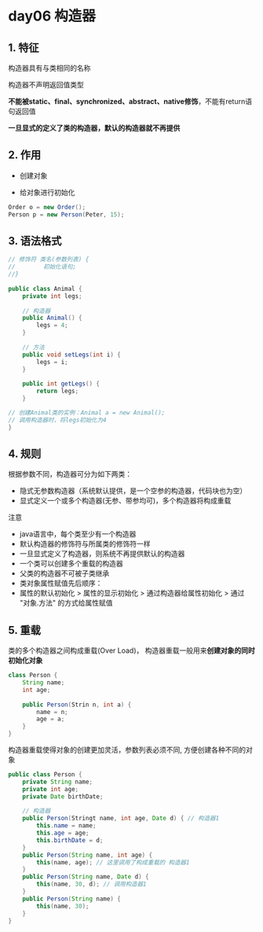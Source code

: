 day06 构造器
==



## 1. 特征
构造器具有与类相同的名称

构造器不声明返回值类型

**不能被static、final、synchronized、abstract、native修饰**，不能有return语句返回值

**一旦显式的定义了类的构造器，默认的构造器就不再提供**



## 2. 作用

+ 创建对象

* 给对象进行初始化

```java
Order o = new Order();
Person p = new Person(Peter, 15);
```



## 3. 语法格式

```java
// 修饰符 类名(参数列表) {
//        初始化语句;
//}
    
public class Animal {
    private int legs;
    
    // 构造器
    public Animal() {
        legs = 4;
    }
    
    // 方法
    public void setLegs(int i) {
        legs = i;
    }
    
    public int getLegs() {
        return legs;
    }

// 创建Animal类的实例：Animal a = new Animal();
// 调用构造器时，将legs初始化为4
}
```



## 4. 规则

根据参数不同，构造器可分为如下两类：

+ 隐式无参数构造器（系统默认提供，是一个空参的构造器，代码块也为空）  
+ 显式定义一个或多个构造器(无参、带参均可)，多个构造器将构成重载

注意

+ java语言中，每个类至少有一个构造器  
+ 默认构造器的修饰符与所属类的修饰符一样  
+ 一旦显式定义了构造器，则系统不再提供默认的构造器  
+ 一个类可以创建多个重载的构造器  
+ 父类的构造器不可被子类继承
+ 类对象属性赋值先后顺序：  
+ 属性的默认初始化 > 属性的显示初始化 > 通过构造器给属性初始化 > 通过 "对象.方法" 的方式给属性赋值



## 5. 重载
类的多个构造器之间构成重载(Over Load)， 构造器重载一般用来**创建对象的同时初始化对象**

```java
class Person {
    String name;
    int age;
    
    public Person(Strin n, int a) {
        name = n;
        age = a;
    }
}
```

构造器重载使得对象的创建更加灵活，参数列表必须不同, 方便创建各种不同的对象

```java
public class Person {
    private String name;
    private int age;
    private Date birthDate;
    
    // 构造器
    public Person(Stringt name, int age, Date d) { // 构造器1
        this.name = name;
        this.age = age;
        this.birthDate = d;
    }
    public Person(String name, int age) {
        this(name, age); // 这里调用了构成重载的 构造器1
    }
    public Person(String name, Date d) {
        this(name, 30, d); // 调用构造器1
    }
    public Person(String name) {        
        this(name, 30);
    }
}
```


